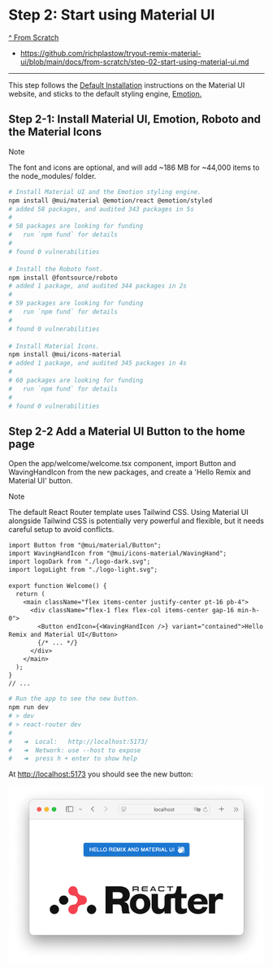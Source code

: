 # Step 2: Start using Material UI

[^ From Scratch](./step-00-from-scratch.md)

- <https://github.com/richplastow/tryout-remix-material-ui/blob/main/docs/from-scratch/step-02-start-using-material-ui.md>

---

This step follows the
[Default Installation](https://mui.com/material-ui/getting-started/installation/#default-installation)
instructions on the Material UI website, and sticks to the default styling
engine, [Emotion.](https://emotion.sh/docs/introduction)

## Step 2-1: Install Material UI, Emotion, Roboto and the Material Icons

> [!NOTE]
> The font and icons are optional, and will add ~186 MB for ~44,000 items to
> the node_modules/ folder.

```bash
# Install Material UI and the Emotion styling engine.
npm install @mui/material @emotion/react @emotion/styled
# added 58 packages, and audited 343 packages in 5s
# 
# 58 packages are looking for funding
#   run `npm fund` for details
# 
# found 0 vulnerabilities

# Install the Roboto font.
npm install @fontsource/roboto
# added 1 package, and audited 344 packages in 2s
# 
# 59 packages are looking for funding
#   run `npm fund` for details
# 
# found 0 vulnerabilities

# Install Material Icons.
npm install @mui/icons-material
# added 1 package, and audited 345 packages in 4s
# 
# 60 packages are looking for funding
#   run `npm fund` for details
# 
# found 0 vulnerabilities
```

<!-- node_modules/ is 159,413,173 bytes (356.2 MB on disk) for 56,313 items -->

## Step 2-2 Add a Material UI Button to the home page

Open the app/welcome/welcome.tsx component, import Button and WavingHandIcon
from the new packages, and create a 'Hello Remix and Material UI' button.

> [!NOTE]
> The default React Router template uses Tailwind CSS. Using Material UI
> alongside Tailwind CSS is potentially very powerful and flexible, but it
> needs careful setup to avoid conflicts.

```tsx
import Button from "@mui/material/Button";
import WavingHandIcon from "@mui/icons-material/WavingHand";
import logoDark from "./logo-dark.svg";
import logoLight from "./logo-light.svg";

export function Welcome() {
  return (
    <main className="flex items-center justify-center pt-16 pb-4">
      <div className="flex-1 flex flex-col items-center gap-16 min-h-0">
        <Button endIcon={<WavingHandIcon />} variant="contained">Hello Remix and Material UI</Button>
        {/* ... */}
      </div>
    </main>
  );
}
// ...
```

```bash
# Run the app to see the new button.
npm run dev
# > dev
# > react-router dev
# 
#   ➜  Local:   http://localhost:5173/
#   ➜  Network: use --host to expose
#   ➜  press h + enter to show help
```

At <http://localhost:5173> you should see the new button:

!['Hello Remix and Material UI' button](./step-2-1-mui-button-dev-in-safari.png)

